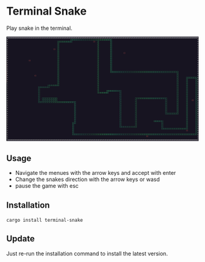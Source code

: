 # Terminal Snake

Play snake in the terminal.

!["image of the game"](game_example.png)

## Usage

- Navigate the menues with the arrow keys and accept with enter
- Change the snakes direction with the arrow keys or wasd
- pause the game with esc

## Installation

`cargo install terminal-snake`

## Update

Just re-run the installation command to install the latest version.
